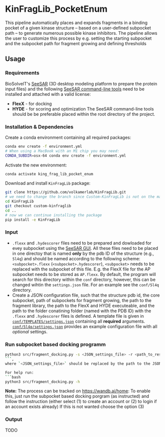 # KinFragLib_PocketEnum
This pipeline automatically places and expands fragments in a binding pocket of a given kinase structure – based on a user-defined subpocket path – to generate numerous possible kinase inhibitors. The pipeline allows the user to customize this process by e.g. setting the starting subpocket and the subpocket path for fragment growing and defining thresholds

## Usage

### Requirements
BioSolveIT's [SeeSAR](https://www.biosolveit.de/download/) (3D desktop modeling platform to prepare the protein input files) and the following [SeeSAR command-line tools](https://www.biosolveit.de/download/) need to be installed and attached with a valid license:
* **FlexX** - for docking
* **HYDE** - for scoring and optimization 
The SeeSAR command-line tools should be be preferable placed within the root directory of the project.

### Installation & Dependencies
Create a conda environment containing all required packages:
```bash
conda env create -f environment.yml
# When using a MacBook with an M1 chip you may need:
CONDA_SUBDIR=osx-64 conda env create -f environment.yml
```
Activate the new environment:
```bash
conda activate king_frag_lib_pocket_enum
```

Download and install `KinFragLib` package:
```bash
git clone https://github.com/volkamerlab/KinFragLib.git
# we need to change the branch since Custom-KinFragLib is not on the main branch yet:
cd KinFragLib
git checkout custom-kinfraglib
cd ..
# now we can continue installing the package
pip install -e KinFragLib
```

### Input
* `.flexx` and `.hydescorer` files need to be prepared and dowloaded for evey subpocket using the [SeeSAR GUI](https://www.biosolveit.de/download/). All these files need to be placed in one directoy that is named **only** by the pdb ID  of the structure (e.g., `5l4q`) and should be named according to the following scheme: `<subpocket>.flexx` (`<subpocket>.hydescorer`), `<subpocket>` needs to be replaced with the subpocket of this file. E.g. the FlexX file for the AP subpocket needs to be stored as `AP.flexx`. By default, the program will search for this directory within the `conf` directory, however, this can be changed wihtin the `settings.json` file. For an example see the `conf/5l4q` directory.
* Create a JSON configuration file, such that the structure pdb id, the core subpocket, path of subpockets for fragment growing, the path to the fragment library, the path to the FlexX and HYDE executeable, and the path to the folder conatining folder (named with the PDB ID) with the `.flexx` and `.hydescorer` files is defined. A template file is given in [`conf/TEMPLATES/settings.json`](conf/Templates/settings.json) containing all **required** arguments. [`conf/5l4q/settings.json`](conf/5l4q/settings.json) provides an example configuration file with all *optional* settings.

### Run subpocket based docking programm
```bash
python3 src/fragment_docking.py -s <JSON_settings_file> -r <path_to_results_folder> 
```, 
where `<JSON_settings_file>` should be replaced by the path to the JSON configuration file (e.g., `conf/5l4q/settings.json`), and `<path_to_results_folder>` by a path to a result folder, by default this will be set to `results`.

For help run:
```bash
python3 src/fragment_docking.py -h
```

**Note:** The process can be tracked on https://wandb.ai/home:
    To enable this, just run the subpocket based docking porgram (as instructed) and follow the instruction (either select (1) to create an account or (2) to login if an account exists already)
If this is not wanted choose the option (3)

### Output
TODO

